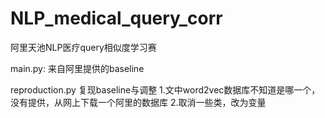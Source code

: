 # NLP_medical_query_corr
阿里天池NLP医疗query相似度学习赛

main.py:
    来自阿里提供的baseline

reproduction.py
    复现baseline与调整
    1.文中word2vec数据库不知道是哪一个，没有提供，从网上下载一个阿里的数据库
    2.取消一些类，改为变量